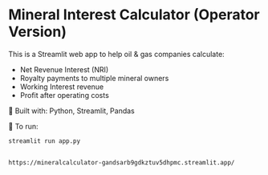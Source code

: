 # Mineral Interest Calculator (Operator Version)

This is a Streamlit web app to help oil & gas companies calculate:
- Net Revenue Interest (NRI)
- Royalty payments to multiple mineral owners
- Working Interest revenue
- Profit after operating costs

🔧 Built with: Python, Streamlit, Pandas

🚀 To run:
```bash
streamlit run app.py


https://mineralcalculator-gandsarb9gdkztuv5dhpmc.streamlit.app/
